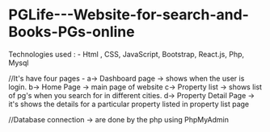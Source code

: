 # PGLife---Website-for-search-and-Books-PGs-online
Technologies used : - Html , CSS, JavaScript, Bootstrap, React.js, Php, Mysql 

//It's have  four pages - 
a-> Dashboard page -> shows when the user is login.
b-> Home Page -> main page of website
c-> Property list -> shows list of pg's when you search for in different cities.
d-> Property Detail Page -> it's shows the details for a particular property listed in property list page

//Database connection
-> are done by the php using PhpMyAdmin
